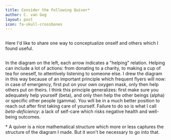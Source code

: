 ```yaml
---
title: Consider the Following Quiver*
author: C. van Gog
layout: post
icon: fa-skull-crossbones
---
```

<span class="image left"><img src="{{ 'assets/images/deepmath.jpg' | relative_url }}" alt="" /></span>

<p>Here I'd like to share one way to conceptualize onself and others which I found useful.</p> 

<img src="{{ 'assets/images/helping.png' | relative_url }}" alt="" />

<p>In the diagram on the left, each arrow indicates a "helping" relation. Helping can include a lot of actions: from donating
to a charity, to making a cup of tea for oneself, to attentively listening to someone else. I drew the diagram in this
way because of an important principle which frequent flyers will now: in case of emergency, first put on your own
oxygen mask, only then help others put on theirs. I think this principle generalizes: first make sure you adequately help yourself (beta), and only then help the other beings (alpha) or specific other people (gamma). You will be in a much better position to reach out after first taking care of yourself. Failure to do so is what I call <i>beta-deficiency</i>: a lack of self-care which risks negative health and well-being outcomes.</p>

<p>* A quiver is a nice mathematical structure which more or less captures the structure of the diagram I made. But it won't
be necessary to go into that.</p>
